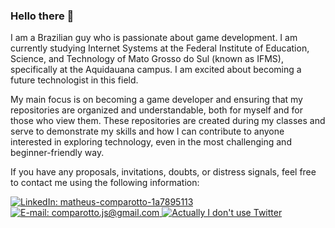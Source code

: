 ### Hello there 👋

I am a Brazilian guy who is passionate about game development. I am currently studying Internet Systems at the Federal Institute of Education, Science, and Technology of Mato Grosso do Sul (known as IFMS), specifically at the Aquidauana campus. I am excited about becoming a future technologist in this field.

My main focus is on becoming a game developer and ensuring that my repositories are organized and understandable, both for myself and for those who view them. These repositories are created during my classes and serve to demonstrate my skills and how I can contribute to anyone interested in exploring technology, even in the most challenging and beginner-friendly way.

If you have any proposals, invitations, doubts, or distress signals, feel free to contact me using the following information:

<p>
  <a target="_blank" href="https://www.linkedin.com/in/diego-dos-santos-fernandes-1a4250247">
    <img alt="LinkedIn: matheus-comparotto-1a7895113" src="https://img.shields.io/badge/LinkedIn-0077B5?style=for-the-badge&logo=linkedin&logoColor=white" />
  </a>
  <!-- <a target="_blank" href="https://t.me/mdccg">
    <img alt="Telegram: mdccg" src="https://img.shields.io/badge/Telegram-2CA5E0?style=for-the-badge&logo=telegram&logoColor=white" />
  </a> -->
  <a target="_blank" href="mailto:diegodossantosfernandess@gmail.com">
    <img alt="E-mail: comparotto.js@gmail.com" src="https://img.shields.io/badge/Gmail-D14836?style=for-the-badge&logo=gmail&logoColor=white" />
  </a>
  <a target="_blank" href="https://youtu.be/wgC4M2epd6M">
    <img alt="Actually I don't use Twitter" src="https://img.shields.io/badge/Twitter-1DA1F2?style=for-the-badge&logo=twitter&logoColor=white" />
  </a>
</p>

<!--
**DIEG0FERNANDES/DIEG0FERNANDES** is a ✨ _special_ ✨ repository because its `README.md` (this file) appears on your GitHub profile.

Here are some ideas to get you started:

- 🔭 I’m currently working on ...
- 🌱 I’m currently learning ...
- 👯 I’m looking to collaborate on ...
- 🤔 I’m looking for help with ...
- 💬 Ask me about ...
- 📫 How to reach me: ...
- 😄 Pronouns: ...
- ⚡ Fun fact: ...
-->
